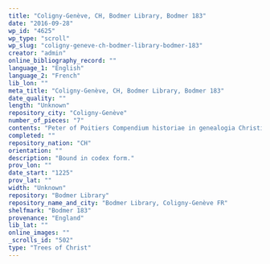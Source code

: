 ```yaml
---
title: "Coligny-Genève, CH, Bodmer Library, Bodmer 183"
date: "2016-09-28"
wp_id: "4625"
wp_type: "scroll"
wp_slug: "coligny-geneve-ch-bodmer-library-bodmer-183"
creator: "admin"
online_bibliography_record: ""
language_1: "English"
language_2: "French"
lib_lon: ""
meta_title: "Coligny-Genève, CH, Bodmer Library, Bodmer 183"
date_quality: ""
length: "Unknown"
repository_city: "Coligny-Genève"
number_of_pieces: "7"
contents: "Peter of Poitiers Compendium historiae in genealogia Christi."
completed: ""
repository_nation: "CH"
orientation: ""
description: "Bound in codex form."
prov_lon: ""
date_start: "1225"
prov_lat: ""
width: "Unknown"
repository: "Bodmer Library"
repository_name_and_city: "Bodmer Library, Coligny-Genève FR"
shelfmark: "Bodmer 183"
provenance: "England"
lib_lat: ""
online_images: ""
_scrolls_id: "502"
type: "Trees of Christ"
---
```



